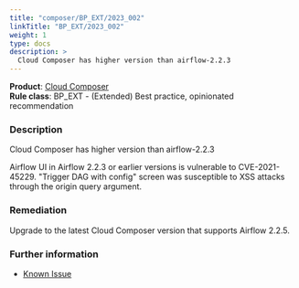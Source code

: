 ```yaml
---
title: "composer/BP_EXT/2023_002"
linkTitle: "BP_EXT/2023_002"
weight: 1
type: docs
description: >
  Cloud Composer has higher version than airflow-2.2.3
---
```


**Product**: [Cloud Composer](https://cloud.google.com/composer)\
**Rule class**: BP_EXT - (Extended) Best practice, opinionated recommendation

### Description

Cloud Composer has higher version than airflow-2.2.3

Airflow UI in Airflow 2.2.3 or earlier versions is vulnerable to CVE-2021-45229.
"Trigger DAG with config" screen was susceptible to XSS attacks through the
origin query argument.

### Remediation

Upgrade to the latest Cloud Composer version that supports Airflow 2.2.5.

### Further information

- [Known
Issue](https://cloud.google.com/composer/docs/composer-2/known-issues#airflow_ui_in_airflow_223_or_earlier_versions_is_vulnerable_to_cve-2021-45229)
